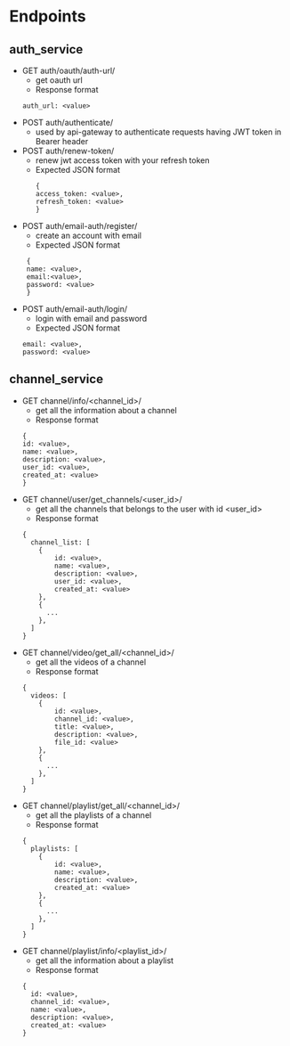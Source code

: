 # Endpoints 

## auth_service
- GET auth/oauth/auth-url/
  - get oauth url
  - Response format
  ```
  auth_url: <value>
  ```
- POST auth/authenticate/
  - used by api-gateway to authenticate requests having JWT token in Bearer header
- POST auth/renew-token/
  - renew jwt access token with your refresh token
  - Expected JSON format
    ```
    {
    access_token: <value>,
    refresh_token: <value>
    }
    ```
- POST auth/email-auth/register/
  - create an account with email
  - Expected JSON format
   ```
    {
    name: <value>,
    email:<value>,
    password: <value>
    }
    ```
- POST auth/email-auth/login/
  - login with email and password
  - Expected JSON format
  ```
  email: <value>,
  password: <value>
  ```

## channel_service
- GET channel/info/<channel_id>/
  - get all the information about a channel
   - Response format
  ```
  {
  id: <value>,
  name: <value>,
  description: <value>,
  user_id: <value>,
  created_at: <value>
  }
  ```
- GET channel/user/get_channels/<user_id>/
  - get all the channels that belongs to the user with id <user_id>
   - Response format
  ```
  {
    channel_list: [
      {
          id: <value>,
          name: <value>,
          description: <value>,
          user_id: <value>,
          created_at: <value>
      },
      {
        ...
      },
    ]
  }
  ```
- GET channel/video/get_all/<channel_id>/
  - get all the videos of a channel
   - Response format
  ```
  {
    videos: [
      {
          id: <value>,
          channel_id: <value>,
          title: <value>,
          description: <value>,
          file_id: <value>
      },
      {
        ...
      },
    ]
  }
  ```
- GET channel/playlist/get_all/<channel_id>/
  - get all the playlists of a channel
   - Response format
  ```
  {
    playlists: [
      {
          id: <value>,
          name: <value>,
          description: <value>,
          created_at: <value>
      },
      {
        ...
      },
    ]
  }
  ```
- GET channel/playlist/info/<playlist_id>/
  - get all the information about a playlist
   - Response format
  ```
  {
    id: <value>,
    channel_id: <value>,
    name: <value>,
    description: <value>,
    created_at: <value>
  }
  ```
